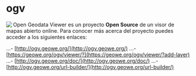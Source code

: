 # ogv

<img align="left" src="https://github.com/geowe/ogv/blob/master/screenshot.png">

Open Geodata Viewer es un proyecto <b>Open Source</b> de un visor de mapas abierto online. Para conocer más acerca del proyecto puedes acceder a los siguientes enlaces:

...- [http://ogv.geowe.org/](http://ogv.geowe.org/)
...- [https://geowe.org/ogv/viewer/?](https://geowe.org/ogv/viewer/?add-layer)
...- [http://ogv.geowe.org/doc/](http://ogv.geowe.org/doc/)
...- [http://ogv.geowe.org/url-builder/](http://ogv.geowe.org/url-builder/)
